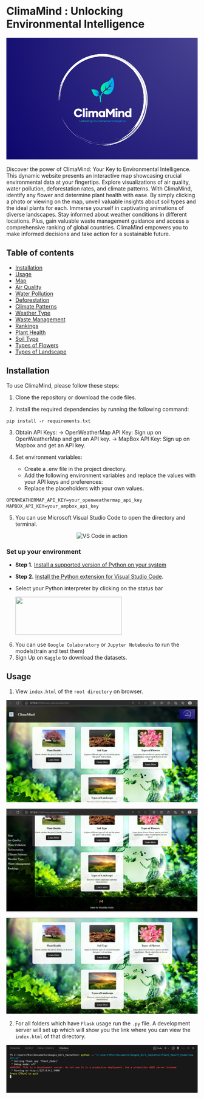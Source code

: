 # ClimaMind : Unlocking Environmental Intelligence

<p align="center">
  <img alt="logo" src=ClimaMind_Logo.jpeg>
</p>


Discover the power of ClimaMind: Your Key to Environmental Intelligence. This dynamic website presents an interactive map showcasing crucial environmental data at your fingertips. Explore visualizations of air quality, water pollution, deforestation rates, and climate patterns. With ClimaMind, identify any flower and determine plant health with ease. By simply clicking a photo or viewing on the map, unveil valuable insights about soil types and the ideal plants for each. Immerse yourself in captivating animations of diverse landscapes. Stay informed about weather conditions in different locations. Plus, gain valuable waste management guidance and access a comprehensive ranking of global countries. ClimaMind empowers you to make informed decisions and take action for a sustainable future.

## Table of contents

- [Installation](#installation)
- [Usage](#usage)
- [Map](#map)
- [Air Quality](#air-quality)
- [Water Pollution](#water-pollution)
- [Deforestation](#deforestation-rates)
- [Climate Patterns](#climate-patterns)
- [Weather Type](#weather-type)
- [Waste Management](#waste-management)
- [Rankings](#rankings)
- [Plant Health](#plant-health)
- [Soil Type](#soil-type)
- [Types of Flowers](#types-of-flowers)
- [Types of Landscape](#types-of-landscape)

## Installation

To use ClimaMind, please follow these steps:

1. Clone the repository or download the code files.

2. Install the required dependencies by running the following command:

```shell
pip install -r requirements.txt
```
3. Obtain API Keys:
   -> OpenWeatherMap API Key: Sign up on OpenWeatherMap and get an API key.
   -> MapBox API Key: Sign up on Mapbox and get an API key.

5. Set environment variables:
   * Create a .env file in the project directory.
   * Add the following environment variables and replace the values with your API keys and preferences:
   * Replace the placeholders with your own values.
   
```plaintext
OPENWEATHERMAP_API_KEY=your_openweathermap_api_key
MAPBOX_API_KEY=your_ampbox_api_key
```

5. You can use Microsoft Visual Studio Code to open the directory and terminal.

<p align="center">
  <img alt="VS Code in action" src="https://user-images.githubusercontent.com/35271042/118224532-3842c400-b438-11eb-923d-a5f66fa6785a.png">
</p>



### Set up your environment

-   **Step 1.** [Install a supported version of Python on your system](https://code.visualstudio.com/docs/python/python-tutorial#_prerequisites) 
-   **Step 2.** [Install the Python extension for Visual Studio Code](https://code.visualstudio.com/docs/editor/extension-gallery).

-   Select your Python interpreter by clicking on the status bar

     <img src=https://raw.githubusercontent.com/microsoft/vscode-python/main/images/InterpreterSelectionZoom.gif width=280 height=100>


6. You can use `Google Colaboratory` or `Jupyter Notebooks` to run the models(train and test them)
7. Sign Up on `Kaggle` to download the datasets. 


## Usage

1. View `index.html` of the `root directory` on browser.

<p align="center">
  <img alt="img" src=screenshots/main_page1.jpg>
</p>

<p align="center">
  <img alt="img" src=screenshots/main_page2.jpg>
</p>

<p align="center">
  <img alt="img" src=screenshots/main_page3.jpg>
</p>


2. For all folders which have `Flask` usage run the `.py` file. A development server will set up which will show you the link where you can view the `index.html` of that directory.

<p align="center">
  <img alt="img" src=screenshots/terminal_flask.jpg>
</p>
